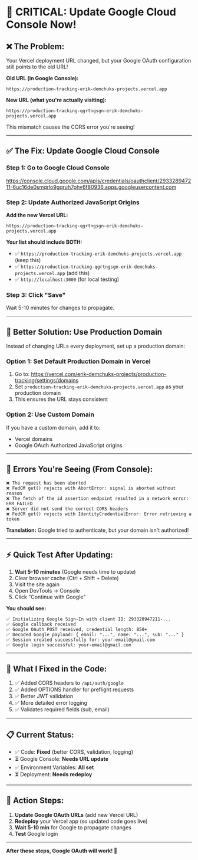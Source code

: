# 🚨 CRITICAL: Update Google Cloud Console Now!

## ❌ **The Problem:**

Your Vercel deployment URL changed, but your Google OAuth configuration still points to the old URL!

**Old URL (in Google Console):**
```
https://production-tracking-erik-demchuks-projects.vercel.app
```

**New URL (what you're actually visiting):**
```
https://production-tracking-qgrtngsgn-erik-demchuks-projects.vercel.app
```

This mismatch causes the CORS error you're seeing!

---

## ✅ **The Fix: Update Google Cloud Console**

### **Step 1: Go to Google Cloud Console**

https://console.cloud.google.com/apis/credentials/oauthclient/293328947211-6uc16de0smqrlo9gqruh7phv6f80936.apps.googleusercontent.com

### **Step 2: Update Authorized JavaScript Origins**

**Add the new Vercel URL:**
```
https://production-tracking-qgrtngsgn-erik-demchuks-projects.vercel.app
```

**Your list should include BOTH:**
- ✅ `https://production-tracking-erik-demchuks-projects.vercel.app` (keep this)
- ✅ `https://production-tracking-qgrtngsgn-erik-demchuks-projects.vercel.app` (add this)
- ✅ `http://localhost:3000` (for local testing)

### **Step 3: Click "Save"**

Wait 5-10 minutes for changes to propagate.

---

## 🎯 **Better Solution: Use Production Domain**

Instead of changing URLs every deployment, set up a production domain:

### **Option 1: Set Default Production Domain in Vercel**

1. Go to: https://vercel.com/erik-demchuks-projects/production-tracking/settings/domains
2. Set `production-tracking-erik-demchuks-projects.vercel.app` as your production domain
3. This ensures the URL stays consistent

### **Option 2: Use Custom Domain**

If you have a custom domain, add it to:
- Vercel domains
- Google OAuth Authorized JavaScript origins

---

## 🐛 **Errors You're Seeing (From Console):**

```
❌ The request has been aborted
❌ FedCM get() rejects with AbortError: signal is aborted without reason
❌ The fetch of the id assertion endpoint resulted in a network error: ERR_FAILED
❌ Server did not send the correct CORS headers
❌ FedCM get() rejects with IdentityCredentialError: Error retrieving a token
```

**Translation:** Google tried to authenticate, but your domain isn't authorized!

---

## ⚡ **Quick Test After Updating:**

1. **Wait 5-10 minutes** (Google needs time to update)
2. Clear browser cache (Ctrl + Shift + Delete)
3. Visit the site again
4. Open DevTools → Console
5. Click "Continue with Google"

**You should see:**
```
✅ Initializing Google Sign-In with client ID: 293328947211-...
✅ Google callback received
✅ Google OAuth POST received, credential length: 850+
✅ Decoded Google payload: { email: "...", name: "...", sub: "..." }
✅ Session created successfully for: your-email@gmail.com
✅ Google login successful: your-email@gmail.com
```

---

## 🎯 **What I Fixed in the Code:**

1. ✅ Added CORS headers to `/api/auth/google`
2. ✅ Added OPTIONS handler for preflight requests
3. ✅ Better JWT validation
4. ✅ More detailed error logging
5. ✅ Validates required fields (sub, email)

---

## 📋 **Current Status:**

- ✅ Code: **Fixed** (better CORS, validation, logging)
- ⏳ Google Console: **Needs URL update**
- ✅ Environment Variables: **All set**
- ⏳ Deployment: **Needs redeploy**

---

## 🚀 **Action Steps:**

1. **Update Google OAuth URLs** (add new Vercel URL)
2. **Redeploy** your Vercel app (so updated code goes live)
3. **Wait 5-10 min** for Google to propagate changes
4. **Test** Google login

---

**After these steps, Google OAuth will work! 🎉**


